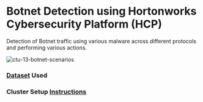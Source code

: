 # Botnet Detection using Hortonworks Cybersecurity Platform (HCP)

Detection of Botnet traffic using various malware across different protocols and performing various actions.

![ctu-13-botnet-scenarios](images/ctu-13-botnet-scenarios.png)



### [Dataset](https://www.stratosphereips.org/datasets-ctu13/) Used

### Cluster Setup [Instructions](cloudbreak/Cluster-Setup.md)

